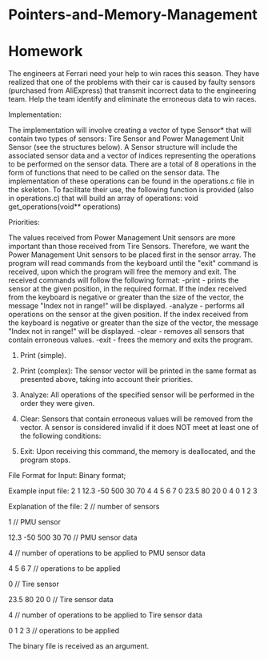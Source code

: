 # Pointers-and-Memory-Management
# Homework

The engineers at Ferrari need your help to win races this season. They have realized that one of the problems with their car is caused by faulty sensors (purchased from AliExpress) that transmit incorrect data to the engineering team. Help the team identify and eliminate the erroneous data to win races.

Implementation:

The implementation will involve creating a vector of type Sensor* that will contain two types of sensors: Tire Sensor and Power Management Unit Sensor (see the structures below). A Sensor structure will include the associated sensor data and a vector of indices representing the operations to be performed on the sensor data. There are a total of 8 operations in the form of functions that need to be called on the sensor data. The implementation of these operations can be found in the operations.c file in the skeleton.
To facilitate their use, the following function is provided (also in operations.c) that will build an array of operations: void get_operations(void** operations)

Priorities:

The values received from Power Management Unit sensors are more important than those received from Tire Sensors. Therefore, we want the Power Management Unit sensors to be placed first in the sensor array.
The program will read commands from the keyboard until the "exit" command is received, upon which the program will free the memory and exit.
The received commands will follow the following format:
-print - prints the sensor at the given position, in the required format. If the index received from the keyboard is negative or greater than the size of the vector, the message "Index not in range!" will be displayed.
-analyze - performs all operations on the sensor at the given position. If the index received from the keyboard is negative or greater than the size of the vector, the message "Index not in range!" will be displayed.
-clear - removes all sensors that contain erroneous values.
-exit - frees the memory and exits the program.

1. Print (simple).

2. Print (complex):
The sensor vector will be printed in the same format as presented above, taking into account their priorities.

3. Analyze:
All operations of the specified sensor will be performed in the order they were given.

4. Clear:
Sensors that contain erroneous values will be removed from the vector. A sensor is considered invalid if it does NOT meet at least one of the following conditions:

5. Exit:
Upon receiving this command, the memory is deallocated, and the program stops.

File Format for Input: Binary format;

Example input file:
2 1 12.3 -50 500 30 70 4 4 5 6 7 0 23.5 80 20 0 4 0 1 2 3

Explanation of the file:
2 // number of sensors

1 // PMU sensor

12.3 -50 500 30 70 // PMU sensor data

4 // number of operations to be applied to PMU sensor data

4 5 6 7 // operations to be applied

0 // Tire sensor

23.5 80 20 0 // Tire sensor data

4 // number of operations to be applied to Tire sensor data

0 1 2 3 // operations to be applied

The binary file is received as an argument.
